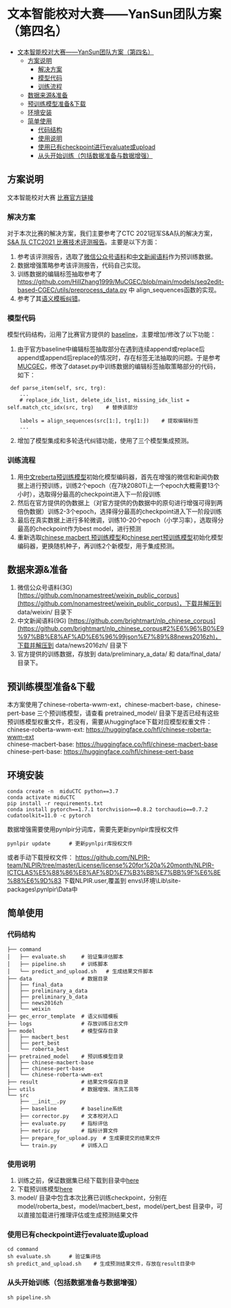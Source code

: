 # 文本智能校对大赛——YanSun团队方案（第四名）

- [文本智能校对大赛——YanSun团队方案（第四名）](#文本智能校对大赛yansun团队方案第四名)
  - [方案说明](#方案说明)
    - [解决方案](#解决方案)
    - [模型代码](#模型代码)
    - [训练流程](#训练流程)
  - [数据来源&准备](#数据来源准备)
  - [预训练模型准备&下载](#预训练模型准备下载)
  - [环境安装](#环境安装)
  - [简单使用](#简单使用)
    - [代码结构](#代码结构)
    - [使用说明](#使用说明)
    - [使用已有checkpoint进行evaluate或upload](#使用已有checkpoint进行evaluate或upload)
    - [从头开始训练（包括数据准备与数据增强）](#从头开始训练包括数据准备与数据增强)

## 方案说明
文本智能校对大赛 [比赛官方链接](https://aistudio.baidu.com/aistudio/competition/detail/404/0/introduction)
### 解决方案
对于本次比赛的解决方案，我们主要参考了CTC 2021冠军S&A队的解决方案，[S&A 队 CTC2021 比赛技术评测报告](https://github.com/HillZhang1999/CTC-Report/blob/main/Report.pdf)。主要是以下方面：
1. 参考该评测报告，选取了[微信公众号语料](#数据来源)和[中文新闻语料](#数据来源)作为预训练数据。
2. 数据增强策略参考该评测报告，代码自己实现。
3. 训练数据的编辑标签抽取参考了 https://github.com/HillZhang1999/MuCGEC/blob/main/models/seq2edit-based-CGEC/utils/preprocess_data.py 中 align_sequences函数的实现。
4. 参考了其[语义模板纠错](https://github.com/HillZhang1999/gec_error_template)。
### 模型代码
模型代码结构，沿用了比赛官方提供的 [baseline](https://github.com/bitallin/MiduCTC-competition)，主要增加/修改了以下功能：
1. 由于官方baseline中编辑标签抽取部分在遇到连续append或replace后append或append后replace的情况时，存在标签无法抽取的问题。于是参考[MUCGEC](https://github.com/HillZhang1999/MuCGEC/blob/main/models/seq2edit-based-CGEC/utils/preprocess_data.py)，修改了dataset.py中训练数据的编辑标签抽取策略部分的代码，如下：
```
 def parse_item(self, src, trg):
    ...
    # replace_idx_list, delete_idx_list, missing_idx_list = self.match_ctc_idx(src, trg)    # 替换该部分

    labels = align_sequences(src[1:], trg[1:])    # 提取编辑标签
    ...
```
2. 增加了模型集成和多轮迭代纠错功能，使用了三个模型集成预测。 
### 训练流程
1. 用[中文reberta预训练模型](https://huggingface.co/hfl/chinese-roberta-wwm-ext)初始化模型编码器，首先在增强的微信和新闻伪数据上进行预训练，训练2个epoch（在7块2080Ti上一个epoch大概需要13个小时），选取得分最高的checkpoint进入下一阶段训练
2. 然后在官方提供的伪数据上（对官方提供的伪数据中的原句进行增强可得到两倍伪数据）训练2-3个epoch，选择得分最高的checkpoint进入下一阶段训练
3. 最后在真实数据上进行多轮微调，训练10-20个epoch（小学习率），选取得分最高的checkpoint作为best model，进行预测
4. 重新选取[chinese macbert 预训练模型](https://huggingface.co/hfl/chinese-macbert-base)和[chinese pert预训练模型](https://huggingface.co/hfl/chinese-pert-base)初始化模型编码器，更换随机种子，再训练2个新模型，用于集成预测。

## 数据来源&准备
1. 微信公众号语料(3G) [https://github.com/nonamestreet/weixin_public_corpus](https://github.com/nonamestreet/weixin_public_corpus)，下载并解压到 data/weixin/ 目录下
2. 中文新闻语料(9G) [https://github.com/brightmart/nlp_chinese_corpus](https://github.com/brightmart/nlp_chinese_corpus#2%E6%96%B0%E9%97%BB%E8%AF%AD%E6%96%99json%E7%89%88news2016zh)，下载并解压到 data/news2016zh/ 目录下
3. 官方提供的训练数据，存放到 data/preliminary_a_data/ 和 data/final_data/ 目录下。

## 预训练模型准备&下载
本方案使用了chinese-roberta-wwm-ext，chinese-macbert-base，chinese-pert-base 三个预训练模型，请查看 pretrained_model/ 目录下是否已经有这些预训练模型权重文件，若没有，需要从huggingface下载对应模型权重文件：
chinese-roberta-wwm-ext: https://huggingface.co/hfl/chinese-roberta-wwm-ext  
chinese-macbert-base: https://huggingface.co/hfl/chinese-macbert-base  
chinese-pert-base: https://huggingface.co/hfl/chinese-pert-base  

## 环境安装
```
conda create -n  miduCTC python==3.7
conda activate miduCTC
pip install -r requirements.txt
conda install pytorch==1.7.1 torchvision==0.8.2 torchaudio==0.7.2 cudatoolkit=11.0 -c pytorch
```
数据增强需要使用pynlpir分词库，需要先更新pynlpir库授权文件
```
pynlpir update      # 更新pynlpir库授权文件
```
或者手动下载授权文件： https://github.com/NLPIR-team/NLPIR/tree/master/License/license%20for%20a%20month/NLPIR-ICTCLAS%E5%88%86%E8%AF%8D%E7%B3%BB%E7%BB%9F%E6%8E%88%E6%9D%83 下载NLPIR.user,覆盖到 envs\环境\Lib\site-packages\pynlpir\Data中

## 简单使用
### 代码结构
```
├── command
│   ├── evaluate.sh     # 验证集评估脚本
│   ├── pipeline.sh     # 训练脚本
│   └── predict_and_upload.sh   # 生成结果文件脚本
├── data                # 数据目录
│   ├── final_data
│   ├── preliminary_a_data
│   ├── preliminary_b_data
│   ├── news2016zh
│   └── weixin
├── gec_error_template  # 语义纠错模板
├── logs                # 存放训练日志文件
├── model               # 模型保存目录
│   ├── macbert_best
│   ├── pert_best
│   └── roberta_best
├── pretrained_model    # 预训练模型目录
│   ├── chinese-macbert-base
│   ├── chinese-pert-base
│   └── chinese-roberta-wwm-ext
├── result              # 结果文件保存目录
├── utils               # 数据增强、清洗工具等
└── src
    ├── __init__.py
    ├── baseline        # baseline系统
    ├── corrector.py    # 文本校对入口
    ├── evaluate.py     # 指标评估
    ├── metric.py       # 指标计算文件 
    ├── prepare_for_upload.py  # 生成要提交的结果文件
    └── train.py        # 训练入口
```

### 使用说明
1. 训练之前，保证数据集已经下载到目录中[here](#数据来源准备)
2. 下载预训练模型[here](#预训练模型准备下载)
3. model/ 目录中包含本次比赛已训练checkpoint，分别在 model/roberta_best，model/macbert_best，model/pert_best 目录中，可以直接加载进行推理评估或生成预测结果文件

### 使用已有checkpoint进行evaluate或upload
```
cd command
sh evaluate.sh      # 验证集评估
sh predict_and_upload.sh    # 生成预测结果文件，存放在result目录中
```

### 从头开始训练（包括数据准备与数据增强）
```
sh pipeline.sh
```